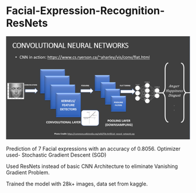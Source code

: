# Facial-Expression-Recognition-ResNets
![alt text](https://raw.githubusercontent.com/Ayush312003/Facial-Expression-Recognition-ResNets/main/download.png)

Prediction of 7 Facial expressions with an accuracy of 0.8056.
Optimizer used- Stochastic Gradient Descent (SGD)

Used ResNets instead of basic CNN Architecture to eliminate Vanishing Gradient Problem.

Trained the model with 28k+ images, data set from kaggle.
